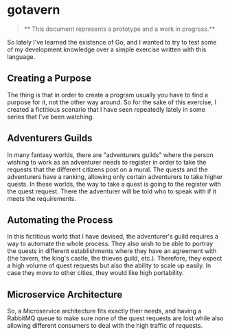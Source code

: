 # gotavern
> ** This document represents a prototype and a work in progress.**

So lately I've learned the existence of Go, and I wanted to try to test some of my development knowledge over a simple exercise written with this language.

## Creating a Purpose
The thing is that in order to create a program usually you have to find a purpose for it, not the other way around. So for the sake of this exercise, I created a fictitious scenario that I have seen repeatedly lately in some series that I've been watching.

## Adventurers Guilds
In many fantasy worlds, there are "adventurers guilds" where the person wishing to work as an adventurer needs to register in order to take the requests that the different citizens post on a mural. The quests and the adventurers have a ranking, allowing only certain adventurers to take higher quests. In these worlds, the way to take a quest is going to the register with the quest request. There the adventurer will be told who to speak with if it meets the requirements.

## Automating the Process
In this fictitious world that I have devised, the adventurer's guild requires a way to automate the whole process. They also wish to be able to portray the quests in different establishments where they have an agreement with (the tavern, the king's castle, the thieves guild, etc.). Therefore, they expect a high volume of quest requests but also the ability to scale up easily. In case they move to other cities, they would like high portability.

## Microservice Architecture
So, a Microservice architecture fits exactly their needs, and having a RabbitMQ queue to make sure none of the quest requests are lost while also allowing different consumers to deal with the high traffic of requests.
